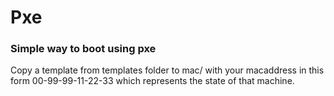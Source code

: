 # Pxe

### Simple way to boot using pxe


Copy a template from templates folder to mac/ with your macaddress in this form 00-99-99-11-22-33 which represents the state of that machine.
